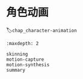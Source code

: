 # 角色动画
:label:`chap_character-animation`

````toc
:maxdepth: 2

skinning
motion-capture
motion-synthesis
summary
````